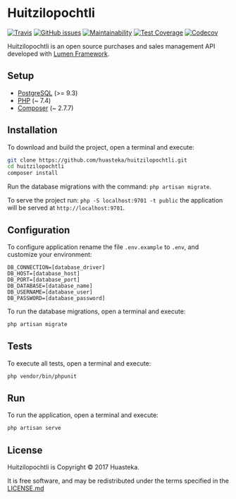 # Huitzilopochtli

[![Travis](https://img.shields.io/travis/huasteka/huitzilopochtli.svg?style=flat-square)](https://travis-ci.org/huasteka/huitzilopochtli)
[![GitHub issues](https://img.shields.io/github/issues/huasteka/huitzilopochtli.svg?style=flat-square)](https://github.com/huasteka/huitzilopochtli/issues)
[![Maintainability](https://api.codeclimate.com/v1/badges/53d7c83ee31c34096261/maintainability)](https://codeclimate.com/github/huasteka/huitzilopochtli/maintainability)
[![Test Coverage](https://api.codeclimate.com/v1/badges/53d7c83ee31c34096261/test_coverage)](https://codeclimate.com/github/huasteka/huitzilopochtli/test_coverage)
[![Codecov](https://img.shields.io/codecov/c/github/huasteka/huitzilopochtli.svg?style=flat-square)](https://codecov.io/gh/huasteka/huitzilopochtli)

Huitzilopochtli is an open source purchases and sales management API developed with [Lumen Framework](https://lumen.laravel.com).

## Setup

- [PostgreSQL](http://www.postgresql.org) (>= 9.3)
- [PHP](http://php.net) (~ 7.4)
- [Composer](https://getcomposer.org/) (~ 2.7.7)

## Installation

To download and build the project, open a terminal and execute:

```sh
git clone https://github.com/huasteka/huitzilopochtli.git
cd huitzilopochtli
composer install
```

Run the database migrations with the command: `php artisan migrate`.

To serve the project run: `php -S localhost:9701 -t public` the application will be served at `http://localhost:9701`.

## Configuration

To configure application rename the file `.env.example` to `.env`, and customize your environment:

```
DB_CONNECTION=[database_driver]
DB_HOST=[database_host]
DB_PORT=[database_port]
DB_DATABASE=[database_name]
DB_USERNAME=[database_user]
DB_PASSWORD=[database_password]
```

To run the database migrations, open a terminal and execute:

```sh
php artisan migrate
```

## Tests

To execute all tests, open a terminal and execute:

```sh
php vendor/bin/phpunit
```

## Run

To run the application, open a terminal and execute:

```sh
php artisan serve
```

## License

Huitzilopochtli is Copyright © 2017 Huasteka.

It is free software, and may be redistributed under the terms specified in the [LICENSE.md](LICENSE.md)
